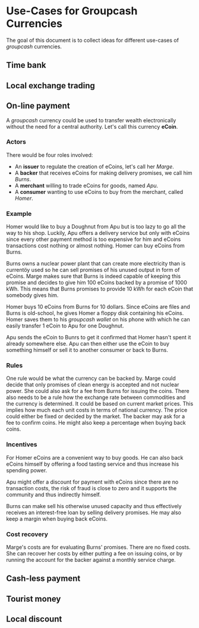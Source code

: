 # Use-Cases for Groupcash Currencies

The goal of this document is to collect ideas for different use-cases of *groupcash* currencies.

## Time bank

## Local exchange trading

## On-line payment

A *groupcash* currency could be used to transfer wealth electronically without the need for a central authority. Let's call this currency **eCoin**. 

### Actors

There would be four roles involved:

* An **issuer** to regulate the creation of eCoins, let's call her *Marge*.
* A **backer** that receives eCoins for making delivery promises, we call him *Burns*.
* A **merchant** willing to trade eCoins for goods, named *Apu*.
* A **consumer** wanting to use eCoins to buy from the merchant, called *Homer*.

### Example

Homer would like to buy a Doughnut from Apu but is too lazy to go all the way to his shop. Luckily, Apu offers a delivery service but only with eCoins since every other payment method is too expensive for him and eCoins transactions cost nothing or almost nothing. Homer can buy eCoins from Burns.

Burns owns a nuclear power plant that can create more electricity than is currentöy used so he can sell promises of his unused output in form of eCoins. Marge makes sure that Burns is indeed capable of keeping this promise and decides to give him 100 eCoins backed by a promise of 1000 kWh. This means that Burns promises to provide 10 kWh for each eCoin that somebody gives him.

Homer buys 10 eCoins from Burns for 10 dollars. Since eCoins are files and Burns is old-school, he gives Homer a floppy disk containing his eCoins. Homer saves them to his *groupcash wallet* on his phone with which he can easily transfer 1 eCoin to Apu for one Doughnut.

Apu sends the eCoin to Bunrs to get it confirmed that Homer hasn't spent it already somewhere else. Apu can then either use the eCoin to buy something himself or sell it to another consumer or back to Burns.

### Rules

One rule would be what the currency can be backed by. Marge could decide that only promises of clean energy is accepted and not nuclear power. She could also ask for a fee from Burns for issuing the coins. There also needs to be a rule how the exchange rate between commodities and the currency is determined. It could be based on current market prices. This implies how much each unit costs in terms of national currency. The price could either be fixed or decided by the market. The backer may ask for a fee to confirm coins. He might also keep a percentage when buying back coins.

### Incentives

For Homer eCoins are a convenient way to buy goods. He can also back eCoins himself by offering a food tasting service and thus increase his spending power.

Apu might offer a discount for payment with eCoins since there are no transaction costs, the risk of fraud is close to zero and it supports the community and thus indirectly himself.

Burns can make sell his otherwise unused capacity and thus effectively receives an interest-free loan by selling delivery promises. He may also keep a margin when buying back eCoins.

### Cost recovery

Marge's costs are for evaluating Burns' promises. There are no fixed costs. She can recover her costs by either putting a fee on issuing coins, or by running the account for the backer against a monthly service charge.

## Cash-less payment

## Tourist money

## Local discount